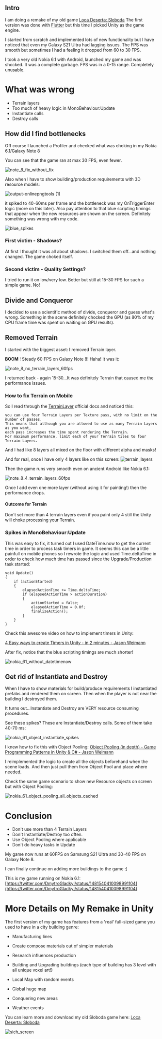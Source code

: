 ## Intro

I am doing a remake of my old game [Loca Deserta: Sloboda](https://locadeserta.com/citybuilding/index_en) The first version was done with [Flutter](https://flutter.dev) but this time I picked Unity as the game engine.

I started from scratch and implemented lots of new functionality but I have noticed that even my Galaxy S21 Ultra had lagging issues. The FPS was smooth but sometimes I had a feeling it dropped from 60 to 30 FPS.

I took a very old Nokia 6.1 with Android, launched my game and was shocked. It was a complete garbage. FPS was in a 0-15 range. Completely unusable.

# What was wrong

- Terrain layers
- Too much of heavy logic in MonoBehaviour:Update
- Instantiate calls
- Destroy calls

## How did I find bottlenecks

Off course I launched a Profiler and checked what was choking in my Nokia 6.1/Galaxy Note 8

You can see that the game ran at max 30 FPS, even fewer.

![note_8_fix_without_fix](note_8_fix_without_fix.png)

Also when I have to show building/production requirements with 3D resource models:

![output-onlinepngtools (1)](ingame.png)

it spiked to 40-60ms per frame and the bottleneck was my OnTriggerEnter logic (more on this later). Also pay attention to that blue scripting timings that appear when the new resources are shown on the screen. Definitely something was wrong with my code.

![blue_spikes](blue_spikes.jpg)

### First victim - Shadows?

At first I thought it was all about shadows. I switched them off...and nothing changed. The game choked itself.

### Second victim - Quality Settings?

I tried to run it on low/very low. Better but still at 15-30 FPS for such a simple game. No!

## Divide and Conqueror

I decided to use a scientific method of divide, conqueror and guess what's wrong. Something in the scene definitely chocked the GPU (as 80% of my CPU frame time was spent on waiting on GPU results).

## Removed Terrain

I started with the biggest asset: I removed Terrain layer.

**BOOM** ! Steady 60 FPS on Galaxy Note 8! Haha! It was it:

![note_8_no_terrain_layers_60fps](note_8_no_terrain_layers_60fps.png)

I returned back - again 15-30...It was definitely Terrain that caused me the performance issues.

### How to fix Terrain on Mobile

So I read through the [TerrainLayer](https://docs.unity3d.com/Manual/class-TerrainLayer.html) official docs and noticed this:

```
you can use four Terrain Layers per Texture pass, with no limit on the number of passes.
This means that although you are allowed to use as many Terrain Layers as you want,
each pass increases the time spent rendering the Terrain.
For maximum performance, limit each of your Terrain tiles to four Terrain Layers.
```

And I had like 8 layers all mixed on the floor with different alpha and masks!

And for real, once I have only 4 layers like on this screen: ![terrain_layers](terrain_layers.png)



Then the game runs very smooth even on ancient Android like Nokia 6.1:

![note_8_4_terrain_layers_60fps](note_8_4_terrain_layers_60fps.png)

Once I add even one more layer (without using it for painting!) then the performance drops.



#### Outcome for Terrain

Don't set more than 4 terrain layers even if you paint only 4 still the Unity will choke processing your Terrain.



### Spikes in MonoBehaviour:Update

This was easy to fix, it turned out I used DateTime.now to get the current time in order to process task timers in game. It seems this can be a little painfull on mobile phones so I rewrote the logic and used Time.deltaTime in order to check how much time has passed since the Upgrade/Production task started:



    void Update()
    {
        if (actionStarted)
        {
            elapsedActionTime += Time.deltaTime;
            if (elapsedActionTime > actionDuration)
            {
                actionStarted = false;
                elapsedActionTime = 0.0f;
                finalizeAction();
            }
        }
    }

Check this awesome video on how to implement timers in Unity:

[4 Easy ways to create Timers in Unity - in 2 minutes - Jason Weimann](https://www.youtube.com/watch?v=eeY24OyLGv0)

After fix, notice that the blue scripting timings are much shorter!

![nokia_61_without_datetimenow](nokia_61_without_datetimenow.png)



## Get rid of Instantiate and Destroy

When I have to show materials for build/produce requirements I instantiated prefabs and rendered them on screen. Then when the player is not near the building I destroyed them.

It turns out...Instantiate and Destroy are VERY resource consuming procedures.

See these spikes? These are Instantiate/Destroy calls. Some of them take 40-70 ms:

![nokia_61_object_instantiate_spikes](nokia_61_object_instantiate_spikes.png)



I knew how to fix this with Object Pooling: [Object Pooling (in depth) - Game Programming Patterns in Unity & C# - Jason Weimann](https://www.youtube.com/watch?v=uxm4a0QnQ9E)



I reimplemented the logic to create all the objects beforehand when the scene loads. And then just pull them from Object Pool and place where needed.

Check the same game scenario to show new Resource objects on screen but with Object Pooling:

![nokia_61_object_pooling_all_objects_cached](nokia_61_object_pooling_all_objects_cached.png)



# Conclusion

- Don't use more than 4 Terrain Layers
- Don't Instantiate/Destroy too often.
- Use Object Pooling where applicable
- Don't do heavy tasks in Update



My game now runs at 60FPS on Samsung S21 Ultra and 30-40 FPS on Galaxy Note 8.



I can finally continue on adding more buildings to the game :)



This is my game running on Nokia 6.1: [https://twitter.com/DmytroGladkyi/status/1481540410098991104](https://twitter.com/DmytroGladkyi/status/1481540410098991104)



# More Details on My Remake in Unity

The first version of my game has features from a 'real' full-sized game you used to have in a city building genre:

- Manufacturing lines

- Create compose materials out of simpler materials

- Research influences production

- Building and Upgrading buildings (each type of building has 3 level with all unique voxel art!)

- Local Map with random events

- Global huge map

- Conquering new areas

- Weather events

You can learn more and download my old Sloboda game here: [Loca Deserta: Sloboda](https://locadeserta.com/citybuilding/index_en)

![sich_screen](sich_screen.png)









